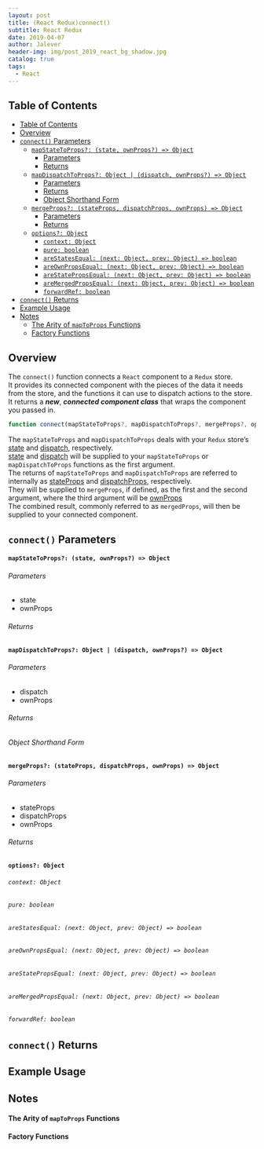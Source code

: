 ```yaml
---
layout: post
title: (React Redux)connect()
subtitle: React Redux
date: 2019-04-07
author: Jalever
header-img: img/post_2019_react_bg_shadow.jpg
catalog: true
tags:
  - React
---
```


## Table of Contents

- [Table of Contents](#table-of-contents)
- [Overview](#overview)
- [`connect()` Parameters](#connect-parameters)
    - [`mapStateToProps?: (state, ownProps?) => Object`](#mapstatetoprops-state-ownprops--object)
        - [Parameters](#parameters)
        - [Returns](#returns)
    - [`mapDispatchToProps?: Object | (dispatch, ownProps?) => Object`](#mapdispatchtoprops-object--dispatch-ownprops--object)
        - [Parameters](#parameters-1)
        - [Returns](#returns-1)
        - [Object Shorthand Form](#object-shorthand-form)
    - [`mergeProps?: (stateProps, dispatchProps, ownProps) => Object`](#mergeprops-stateprops-dispatchprops-ownprops--object)
        - [Parameters](#parameters-2)
        - [Returns](#returns-2)
    - [`options?: Object`](#options-object)
        - [`context: Object`](#context-object)
        - [`pure: boolean`](#pure-boolean)
        - [`areStatesEqual: (next: Object, prev: Object) => boolean`](#arestatesequal-next-object-prev-object--boolean)
        - [`areOwnPropsEqual: (next: Object, prev: Object) => boolean`](#areownpropsequal-next-object-prev-object--boolean)
        - [`areStatePropsEqual: (next: Object, prev: Object) => boolean`](#arestatepropsequal-next-object-prev-object--boolean)
        - [`areMergedPropsEqual: (next: Object, prev: Object) => boolean`](#aremergedpropsequal-next-object-prev-object--boolean)
        - [`forwardRef: boolean`](#forwardref-boolean)
- [`connect()` Returns](#connect-returns)
- [Example Usage](#example-usage)
- [Notes](#notes)
    - [The Arity of `mapToProps` Functions](#the-arity-of-maptoprops-functions)
    - [Factory Functions](#factory-functions)

## Overview
The `connect()` function connects a `React` component to a `Redux` store.<br>
It provides its connected component with the pieces of the data it needs from the store, and the functions it can use to dispatch actions to the store.<br>
It returns a ***new***, ***connected component class*** that wraps the component you passed in.
```javascript
function connect(mapStateToProps?, mapDispatchToProps?, mergeProps?, options?)
```
The `mapStateToProps` and `mapDispatchToProps` deals with your `Redux` store’s <ins>state</ins> and <ins>dispatch</ins>, respectively. <br>
<ins>state</ins> and <ins>dispatch</ins> will be supplied to your `mapStateToProps` or `mapDispatchToProps` functions as the first argument.<br>
The returns of `mapStateToProps` and `mapDispatchToProps` are referred to internally as <ins>stateProps</ins> and <ins>dispatchProps</ins>, respectively.<br>
They will be supplied to `mergeProps`, if defined, as the first and the second argument, where the third argument will be <ins>ownProps</ins><br>
The combined result, commonly referred to as `mergedProps`, will then be supplied to your connected component.

## `connect()` Parameters

#### `mapStateToProps?: (state, ownProps?) => Object`

###### Parameters

- state
- ownProps

###### Returns

#### `mapDispatchToProps?: Object | (dispatch, ownProps?) => Object`

###### Parameters

- dispatch
- ownProps

###### Returns

###### Object Shorthand Form

#### `mergeProps?: (stateProps, dispatchProps, ownProps) => Object`

###### Parameters

- stateProps
- dispatchProps
- ownProps

###### Returns

#### `options?: Object`

###### `context: Object`

###### `pure: boolean`

###### `areStatesEqual: (next: Object, prev: Object) => boolean`

###### `areOwnPropsEqual: (next: Object, prev: Object) => boolean`

###### `areStatePropsEqual: (next: Object, prev: Object) => boolean`

###### `areMergedPropsEqual: (next: Object, prev: Object) => boolean`

###### `forwardRef: boolean`

## `connect()` Returns

## Example Usage

## Notes

#### The Arity of `mapToProps` Functions

#### Factory Functions
